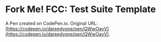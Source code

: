 # Fork Me! FCC: Test Suite Template

A Pen created on CodePen.io. Original URL: [https://codepen.io/dareedyone/pen/QWwOayV](https://codepen.io/dareedyone/pen/QWwOayV).


